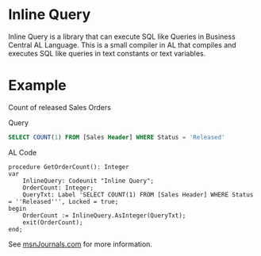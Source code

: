 # Inline Query

Inline Query is a library that can execute SQL like Queries in Business Central AL Language. This is a small compiler in AL that compiles and executes SQL like queries in text constants or text variables. 

# Example
Count of released Sales Orders

Query

```SQL 
SELECT COUNT(1) FROM [Sales Header] WHERE Status = 'Released'
```

AL Code

```AL
procedure GetOrderCount(): Integer
var
	InlineQuery: Codeunit "Inline Query";
	OrderCount: Integer;
	QueryTxt: Label 'SELECT COUNT(1) FROM [Sales Header] WHERE Status = ''Released''', Locked = true;
begin
	OrderCount := InlineQuery.AsInteger(QueryTxt);
	exit(OrderCount);
end;
```

See [msnJournals.com](https://www.msnjournals.com/post/how-to-connect-sharepoint-with-business-central) for more information.

